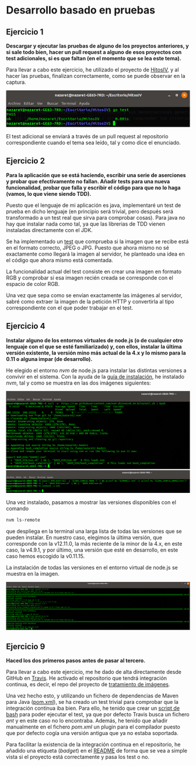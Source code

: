 # Desarrollo basado en pruebas

## Ejercicio 1
**Descargar y ejecutar las pruebas de alguno de los proyectos anteriores, y si sale todo bien, hacer un pull request a alguno de esos proyectos con test adicionales, si es que faltan (en el momento que se lea este tema).**

Para llevar a cabo este ejercicio, he utilizado el proyecto de [HitosIV](https://github.com/JJ/HitosIV), y al hacer las pruebas, finalizan correctamente, como se puede observar en la captura.

![Tests de hitos](img/go-test.png)

El test adicional se enviará a través de un pull request al repositorio correspondiente cuando el tema sea leído, tal y como dice el enunciado.

## Ejercicio 2
**Para la aplicación que se está haciendo, escribir una serie de aserciones y probar que efectivamente no fallan. Añadir tests para una nueva funcionalidad, probar que falla y escribir el código para que no lo haga (vamos, lo que viene siendo TDD).**

Puesto que el lenguaje de mi aplicación es java, implementaré un test de prueba en dicho lenguaje (en principio será trivial, pero después será transformado a un test real que sirva para comprobar cosas). Para java no hay que instalar nada como tal, ya que las librerias de TDD vienen instaladas directamente con el JDK.

Se ha implementado un [test](https://github.com/nazaretrogue/Microservicio-multimedia/blob/master/test/aserciones.java) que comprueba si la imagen que se recibe está en el formato correcto, JPEG o JPG. Puesto que ahora mismo no sé exactamente como llegará la imagen al servidor, he planteado una idea en el código que ahora mismo está comentada.

La funcionalidad actual del test consiste en crear una imagen en formato RGB y comprobar si esa imagen recién creada se corresponde con el espacio de color RGB.

Una vez que sepa como se envían exactamente las imágenes al servidor, sabré como extraer la imagen de la petición HTTP y convertirla al tipo correspondiente con el que poder trabajar en el test.

## Ejercicio 4
**Instalar alguno de los entornos virtuales de node.js (o de cualquier otro lenguaje con el que se esté familiarizado) y, con ellos, instalar la última versión existente, la versión mino más actual de la 4.x y lo mismo para la 0.11 o alguna impar (de desarrollo).**

He elegido el entorno *nvm* de node.js para instalar las distintas versiones a convivir en el sistema. Con la ayuda de la [guía de instalación](https://github.com/nvm-sh/nvm#installation-and-update), he instalado *nvm*, tal y como se muestra en las dos imágenes siguientes:

![Uso de curl](img/curl.png)
![Variables de entorno](img/env.png)

Una vez instalado, pasamos a mostrar las versiones disponibles con el comando

```bash
nvm ls-remote
```
que despliega en la terminal una larga lista de todas las versiones que se pueden instalar. En nuestro caso, elegimos la última versión, que corresponde con la v12.11.0, la más reciente de la minor de la 4.x, en este caso, la v4.9.1, y por último, una versión que esté en desarrollo, en este caso hemos escogido la v0.11.15.

La instalación de todas las versiones en el entorno virtual de node.js se muestra en la imagen.

![Versiones instaladas en el entorno](img/versiones-instaladas.png)

## Ejercicio 9
**Haced los dos primeros pasos antes de pasar al tercero.**

Para llevar a cabo este ejercicio, me he dado de alta directamente desde GitHub en [Travis](https://travis-ci.org/). He activado el repositorio que tendrá integración continua, es decir, el repo del proyecto de [tratamiento de imágenes](https://github.com/nazaretrogue/Microservicio-multimedia).

Una vez hecho esto, y utilizando un fichero de dependencias de Maven para Java ([pom.xml](https://github.com/nazaretrogue/Microservicio-multimedia/blob/master/my-app/pom.xml)), se ha creado un test trivial para comprobar que la integración continua iba bien. Para ello, he tenido que crear un [script de bash](https://github.com/nazaretrogue/Microservicio-multimedia/blob/master/build.sh) para poder ejecutar el test, ya que por defecto Travis busca un fichero _ant_ y en este caso no lo encontraba. Además, he tenido que añadir manualmente en el fichero *pom.xml* un plugin para el compilador puesto que por defecto cogía una versión antigua que ya no estaba soportada.

Para facilitar la existencia de la integración continua en el repositorio, he añadido una etiqueta (*badget*) en el [README](https://github.com/nazaretrogue/Microservicio-multimedia) de forma que se vea a simple vista si el proyecto está correctamente y pasa los test o no.
